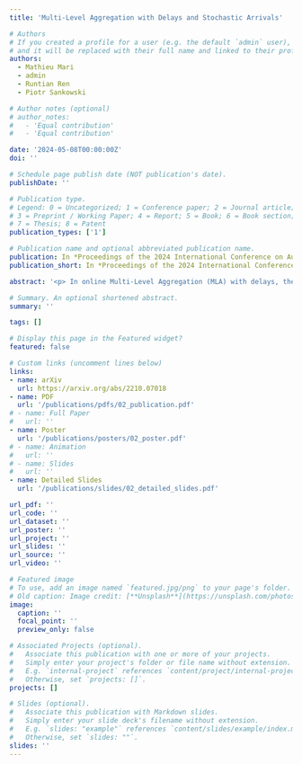 ```yaml
---
title: 'Multi-Level Aggregation with Delays and Stochastic Arrivals'

# Authors
# If you created a profile for a user (e.g. the default `admin` user), write the username (folder name) here
# and it will be replaced with their full name and linked to their profile.
authors:
  - Mathieu Mari
  - admin
  - Runtian Ren
  - Piotr Sankowski

# Author notes (optional)
# author_notes:
#   - 'Equal contribution'
#   - 'Equal contribution'

date: '2024-05-08T00:00:00Z'
doi: ''

# Schedule page publish date (NOT publication's date).
publishDate: ''

# Publication type.
# Legend: 0 = Uncategorized; 1 = Conference paper; 2 = Journal article;
# 3 = Preprint / Working Paper; 4 = Report; 5 = Book; 6 = Book section;
# 7 = Thesis; 8 = Patent
publication_types: ['1']

# Publication name and optional abbreviated publication name.
publication: In *Proceedings of the 2024 International Conference on Autonomous Agents and Multiagent Systems* **(AAMAS '24)**
publication_short: In *Proceedings of the 2024 International Conference on Autonomous Agents and Multiagent Systems* **(AAMAS '24) (Extended Abstract)**

abstract: '<p> In online Multi-Level Aggregation (MLA) with delays, the input is an edge-weighted rooted tree $T$ and a sequence of requests arriving at its vertices (with each vertex representing an independent agent) that need to be served in an online manner. Each request $r$ is characterized by two parameters: its arrival time $t(r)$ and its location $l(r)$ (a vertex). Once $r$ arrives, we can either serve it immediately or postpone this action until any time later. We can serve several pending requests at the same time, paying a service cost equal to the weight of the subtree that contains the locations of all the requests served and the root of $T$. Postponing the service of a request $r$ to time $t$ generates an additional delay cost of $t - t(r)$. The goal is to serve all requests in an online manner such that the total cost (i.e., the total sum of service and delay costs) is minimized. The MLA problem is a generalization of several well-studied problems, including the TCP Acknowledgment (depth 1), Joint Replenishment (depth 2), and Multi-Level Message Aggregation (arbitrary depth). This problem has only been studied in an adversarial model thus far, and the current best algorithm for this problem achieves a competitive ratio of $O(d^2)$, where $d$ denotes the depth of the tree. We study a stochastic version of MLA where the requests follow a Poisson arrival process. We present a deterministic online algorithm that achieves a constant ratio of expectations, meaning that the ratio between the expected costs of the solution generated by our algorithm and the optimal offline solution is bounded by a constant.'

# Summary. An optional shortened abstract.
summary: ''

tags: []

# Display this page in the Featured widget?
featured: false

# Custom links (uncomment lines below)
links:
- name: arXiv
  url: https://arxiv.org/abs/2210.07018
- name: PDF
  url: '/publications/pdfs/02_publication.pdf'
# - name: Full Paper
#   url: ''
- name: Poster
  url: '/publications/posters/02_poster.pdf'
# - name: Animation
#   url: ''
# - name: Slides
#   url: ''
- name: Detailed Slides
  url: '/publications/slides/02_detailed_slides.pdf'

url_pdf: ''
url_code: ''
url_dataset: ''
url_poster: ''
url_project: ''
url_slides: ''
url_source: ''
url_video: ''

# Featured image
# To use, add an image named `featured.jpg/png` to your page's folder.
# Old caption: Image credit: [**Unsplash**](https://unsplash.com/photos/pLCdAaMFLTE)
image:
  caption: ''
  focal_point: ''
  preview_only: false

# Associated Projects (optional).
#   Associate this publication with one or more of your projects.
#   Simply enter your project's folder or file name without extension.
#   E.g. `internal-project` references `content/project/internal-project/index.md`.
#   Otherwise, set `projects: []`.
projects: []

# Slides (optional).
#   Associate this publication with Markdown slides.
#   Simply enter your slide deck's filename without extension.
#   E.g. `slides: "example"` references `content/slides/example/index.md`.
#   Otherwise, set `slides: ""`.
slides: ''
---
```


<!-- {{% callout note %}}
Click the _Cite_ button above to demo the feature to enable visitors to import publication metadata into their reference management software.
{{% /callout %}}

{{% callout note %}}
Create your slides in Markdown - click the _Slides_ button to check out the example.
{{% /callout %}}

Supplementary notes can be added here, including [code, math, and images](https://wowchemy.com/docs/writing-markdown-latex/). -->
